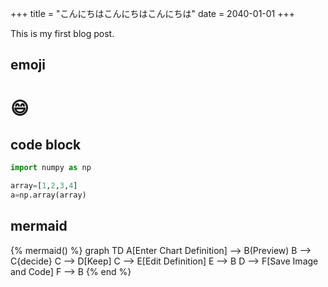 +++
title = "こんにちはこんにちはこんにちは"
date = 2040-01-01
+++

This is my first blog post.

## emoji

# :smile:

## code block

```py
import numpy as np

array=[1,2,3,4]
a=np.array(array)
```

## mermaid

{% mermaid() %}
graph TD
A[Enter Chart Definition] --> B(Preview)
B --> C{decide}
C --> D[Keep]
C --> E[Edit Definition]
E --> B
D --> F[Save Image and Code]
F --> B
{% end %}
